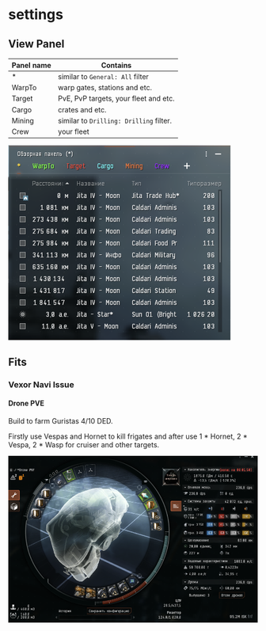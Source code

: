 # settings

## View Panel

| Panel name | Contains                                |
|------------|-----------------------------------------|
| *          | similar to `General: All` filter        |
| WarpTo     | warp gates, stations and etc.           |
| Target     | PvE, PvP targets, your fleet and etc.   |
| Cargo      | crates and etc.                         |
| Mining     | similar to `Drilling: Drilling` filter. |
| Crew       | your fleet                              |

![view panel](./.assets/settings/view-panel.png)

## Fits

### Vexor Navi Issue

#### Drone PVE

Build to farm Guristas 4/10 DED.

Firstly use Vespas and Hornet to kill frigates and after use 1 * Hornet, 2 * Vespa, 2 * Wasp for cruiser and other
targets.

![Vexor navi Issue | Drone PVE](./.assets/fits/vexor-navi-issue/drone-pve.png)
